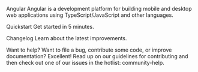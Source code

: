 Angular
Angular is a development platform for building mobile and desktop web applications using TypeScript/JavaScript and other languages.

Quickstart
Get started in 5 minutes.

Changelog
Learn about the latest improvements.

Want to help?
Want to file a bug, contribute some code, or improve documentation? Excellent! Read up on our guidelines for contributing and then check out one of our issues in the hotlist: community-help.
